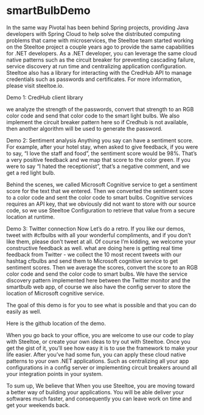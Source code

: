 # smartBulbDemo

In the same way Pivotal has been behind Spring projects, providing Java developers with Spring Cloud to help solve the distributed computing problems that came with microservices,  the Steeltoe team started working on the Steeltoe project a couple years ago to provide the same capabilities for .NET developers.
As a .NET developer, you can leverage the same cloud native patterns such as the circuit breaker for preventing cascading failure, service discovery at run time and centralizing application configuration.
Steeltoe also has a library for interacting with the CredHub API to manage credentials such as passwords and certificates. For more information, please visit steeltoe.io.

Demo 1: CredHub client library 

we analyze the strength of the passwords, convert that strength to an RGB color code and send that color code to the smart light bulbs. We also implement the circuit breaker pattern here so if Credhub is not available, then another algorithm will be used to generate the password.

Demo 2: Sentiment analysis 
Anything you say can have a sentiment score. For example, after your hotel stay, when asked to give feedback, if you were to say, “I love the staff and food”, the sentiment score would be 98%. That’s a very positive feedback and we map that score to the color green. If you were to say “I hated the receptionist”, that’s a negative comment, and we get a red light bulb.

Behind the scenes, we called Microsoft Cognitive service to get a sentiment score for the text that we entered. Then we converted the sentiment score to a color code and sent the color code to smart bulbs. Cognitive services requires an API key, that we obviously did not want to store with our source code, so we use Steeltoe Configuration to retrieve that value from a secure location at runtime. 

Demo 3: Twitter connection
Now Let’s do a retro. If you like our demos, tweet with #cfbulbs with all your wonderful compliments, and if you don’t like them, please don’t tweet at all. Of course I’m kidding, we welcome your constructive feedback as well.
what are doing here is getting real time feedback from Twitter - we collect the 10 most recent tweets with our hashtag cfbulbs and send them to Microsoft cognitive service to get sentiment scores. Then we average the scores, convert the score to an RGB color code and send the color code to smart bulbs. We have the service discovery pattern implemented here between the Twitter monitor and the smartbulb web app, of course we also have the config server to store the location of Microsoft cognitive service.

The goal of this demo is for you to see what is possible and that you can do easily as well. 

Here is the github location of the demo. 

When you go back to your office, you are welcome to use our code to play with Steeltoe, or create your own ideas to try out with Steeltoe. Once you get the gist of it, you’ll see how easy it is to use the framework to make your life easier. After you’ve had some fun, you can apply these cloud native patterns to your own .NET applications. Such as centralizing all your app configurations in a config server or implementing circuit breakers around all your integration points in your system.

To sum up, We believe that When you use Steeltoe, you are moving toward a better way of building your applications. You will be able deliver your softwares much faster, and consequently you can leave work on time and get your weekends back. 




